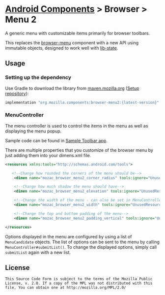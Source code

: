# [Android Components](../../../README.md) > Browser > Menu 2

A generic menu with customizable items primarily for browser toolbars.

This replaces the [browser-menu](../menu) component with a new API using immutable objects,
designed to work well with [lib-state](../../lib/state).

## Usage

### Setting up the dependency

Use Gradle to download the library from [maven.mozilla.org](https://maven.mozilla.org/) ([Setup repository](../../../README.md#maven-repository)):

```Groovy
implementation "org.mozilla.components:browser-menu2:{latest-version}"
```

### MenuController
The menu controller is used to control the items in the menu as well as displaying the menu popup.

Sample code can be found in [Sample Toolbar app](https://github.com/mozilla-mobile/android-components/tree/main/samples/toolbar).

There are multiple properties that you customize of the browser menu by just adding them into your dimens.xml file.

```xml
<resources xmlns:tools="http://schemas.android.com/tools">

   <!--Change how rounded the corners of the menu should be-->
    <dimen name="mozac_browser_menu2_corner_radius" tools:ignore="UnusedResources">4dp</dimen>

    <!--Change how much shadow the menu should have-->
    <dimen name="mozac_browser_menu2_elevation" tools:ignore="UnusedResources">4dp</dimen>

    <!--Change the width of the menu - can also be set in MenuController#show()-->
    <dimen name="mozac_browser_menu2_width" tools:ignore="UnusedResources">250dp</dimen>

    <!--Change the top and bottom padding of the menu-->
    <dimen name="mozac_browser_menu2_padding_vertical" tools:ignore="UnusedResources">8dp</dimen>

</resources>
```

Options displayed in the menu are configured by using a list of `MenuCandidate` objects.
The list of options can be sent to the menu by calling `MenuController#submitList()`.
To change the displayed options, simply call `submitList` again with a new list.

## License

    This Source Code Form is subject to the terms of the Mozilla Public
    License, v. 2.0. If a copy of the MPL was not distributed with this
    file, You can obtain one at http://mozilla.org/MPL/2.0/
